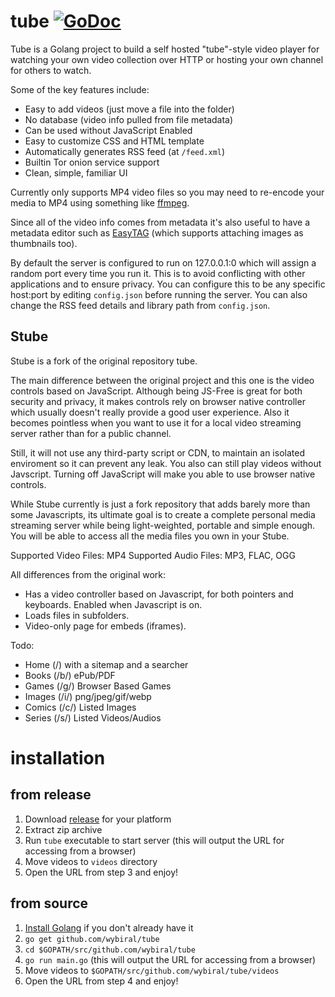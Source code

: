# tube [![GoDoc](https://godoc.org/github.com/wybiral/tube?status.svg)](https://godoc.org/github.com/wybiral/tube)

Tube is a Golang project to build a self hosted "tube"-style video player for watching your own video collection over HTTP or hosting your own channel for others to watch.

Some of the key features include:
- Easy to add videos (just move a file into the folder)
- No database (video info pulled from file metadata)
- Can be used without JavaScript Enabled
- Easy to customize CSS and HTML template
- Automatically generates RSS feed (at `/feed.xml`)
- Builtin Tor onion service support
- Clean, simple, familiar UI

Currently only supports MP4 video files so you may need to re-encode your media to MP4 using something like [ffmpeg](https://ffmpeg.org/).

Since all of the video info comes from metadata it's also useful to have a metadata editor such as [EasyTAG](https://github.com/GNOME/easytag) (which supports attaching images as thumbnails too).

By default the server is configured to run on 127.0.0.1:0 which will assign a random port every time you run it. This is to avoid conflicting with other applications and to ensure privacy. You can configure this to be any specific host:port by editing `config.json` before running the server. You can also change the RSS feed details and library path from `config.json`.

## Stube

Stube is a fork of the original repository tube.

The main difference between the original project and this one is the video controls based on JavaScript. Although being JS-Free is great for both security and privacy, it makes controls rely on browser native controller which usually doesn't really provide a good user experience. Also it becomes pointless when you want to use it for a local video streaming server rather than for a public channel.

Still, it will not use any third-party script or CDN, to maintain an isolated enviroment so it can prevent any leak. You also can still play videos without Javscript. Turning off JavaScript will make you able to use browser native controls.

While Stube currently is just a fork repository that adds barely more than some Javascripts, its ultimate goal is to create a complete personal media streaming server while being light-weighted, portable and simple enough. You will be able to access all the media files you own in your Stube.

Supported Video Files: MP4
Supported Audio Files: MP3, FLAC, OGG

All differences from the original work:
- Has a video controller based on Javascript, for both pointers and keyboards. Enabled when Javascript is on.
- Loads files in subfolders.
- Video-only page for embeds (iframes).

Todo:
- Home (/) with a sitemap and a searcher
- Books (/b/) ePub/PDF
- Games (/g/) Browser Based Games
- Images (/i/) png/jpeg/gif/webp
- Comics (/c/) Listed Images
- Series (/s/) Listed Videos/Audios

# installation

## from release

1. Download [release](https://github.com/wybiral/tube/releases) for your platform
2. Extract zip archive
3. Run `tube` executable to start server (this will output the URL for accessing from a browser)
4. Move videos to `videos` directory
5. Open the URL from step 3 and enjoy!

## from source

1. [Install Golang](https://golang.org/doc/install) if you don't already have it
2. `go get github.com/wybiral/tube`
3. `cd $GOPATH/src/github.com/wybiral/tube`
4. `go run main.go` (this will output the URL for accessing from a browser)
5. Move videos to `$GOPATH/src/github.com/wybiral/tube/videos`
6. Open the URL from step 4 and enjoy!
